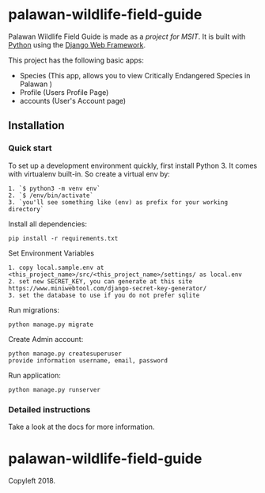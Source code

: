 # palawan-wildlife-field-guide

Palawan Wildlife Field Guide is made as a _project for MSIT_. It is built with [Python][1] using the [Django Web Framework][2].

This project has the following basic apps:

* Species (This app, allows you to view Critically Endangered Species in Palawan )
* Profile (Users Profile Page)
* accounts (User's Account page)

## Installation

### Quick start

To set up a development environment quickly, first install Python 3. It
comes with virtualenv built-in. So create a virtual env by:

    1. `$ python3 -m venv env`
    2. `$ /env/bin/activate`
    3. `you'll see something like (env) as prefix for your working directory`

Install all dependencies:
	
    pip install -r requirements.txt

Set Environment Variables

    1. copy local.sample.env at <this_project_name>/src/<this_project_name>/settings/ as local.env 
    2. set new SECRET_KEY, you can generate at this site https://www.miniwebtool.com/django-secret-key-generator/
    3. set the database to use if you do not prefer sqlite

Run migrations:
    
    python manage.py migrate

Create Admin account:

    python manage.py createsuperuser
    provide information username, email, password

Run application:

    python manage.py runserver

### Detailed instructions

Take a look at the docs for more information.

[1]: https://www.python.org/
[2]: https://www.djangoproject.com/

# palawan-wildlife-field-guide

Copyleft 2018. 

